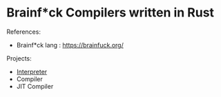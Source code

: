 # Brainf*ck Compilers written in Rust

References:
- Brainf*ck lang : https://brainfuck.org/

Projects:
- [Interpreter](/bf-interpreter/)
- Compiler
- JIT Compiler

